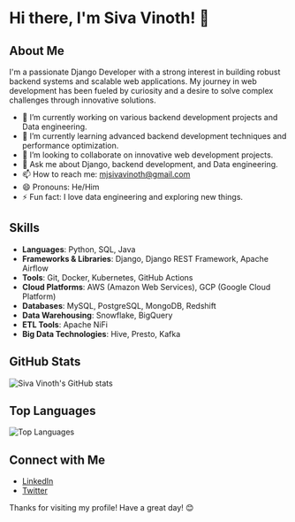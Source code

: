 
# Hi there, I'm Siva Vinoth! 👋

## About Me

I'm a passionate Django Developer with a strong interest in building robust backend systems and scalable web applications. My journey in web development has been fueled by curiosity and a desire to solve complex challenges through innovative solutions.

- 🔭 I’m currently working on various backend development projects and Data engineering.
- 🌱 I’m currently learning advanced backend development techniques and performance optimization.
- 👯 I’m looking to collaborate on innovative web development projects.
- 💬 Ask me about Django, backend development, and Data engineering.
- 📫 How to reach me: [mjsivavinoth@gmail.com](mailto:mjsivavinoth@gmail.com)
- 😄 Pronouns: He/Him
- ⚡ Fun fact: I love data engineering and exploring new things.

## Skills

- **Languages**: Python, SQL, Java
- **Frameworks & Libraries**: Django, Django REST Framework, Apache Airflow
- **Tools**: Git, Docker, Kubernetes, GitHub Actions
- **Cloud Platforms**: AWS (Amazon Web Services), GCP (Google Cloud Platform)
- **Databases**: MySQL, PostgreSQL, MongoDB, Redshift
- **Data Warehousing**: Snowflake, BigQuery
- **ETL Tools**: Apache NiFi
- **Big Data Technologies**: Hive, Presto, Kafka

## GitHub Stats

![Siva Vinoth's GitHub stats](https://github-readme-stats.vercel.app/api?username=sivavinoth&show_icons=true&theme=radical)

## Top Languages

![Top Languages](https://github-readme-stats.vercel.app/api/top-langs/?username=sivavinoth&layout=compact&theme=radical)

## Connect with Me

- [LinkedIn](https://www.linkedin.com/in/sivavinoth)
- [Twitter](https://twitter.com/sivavinoth)

Thanks for visiting my profile! Have a great day! 😊
